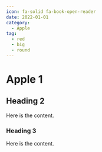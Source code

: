 ```yaml
---
icon: fa-solid fa-book-open-reader
date: 2022-01-01
category:
  - Apple
tag:
  - red
  - big
  - round
---
```


# Apple 1

## Heading 2

Here is the content.

### Heading 3

Here is the content.
